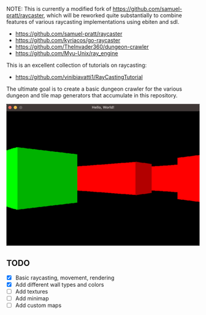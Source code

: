 NOTE: This is currently a modified fork of https://github.com/samuel-pratt/raycaster, which will be reworked quite substantially to combine features of various raycasting implementations using ebiten and sdl.

- https://github.com/samuel-pratt/raycaster
- https://github.com/kyriacos/go-raycaster
- https://github.com/TheInvader360/dungeon-crawler
- https://github.com/Myu-Unix/ray_engine

This is an excellent collection of tutorials on raycasting:

- https://github.com/vinibiavatti1/RayCastingTutorial

The ultimate goal is to create a basic dungeon crawler for the various dungeon and tile map generators that accumulate in this repository.

![alt text](https://raw.githubusercontent.com/Flokey82/go_gens/master/gameraycast/images/basic.png "Screenshot of basic raycast!")

## TODO

- [X] Basic raycasting, movement, rendering
- [X] Add different wall types and colors
- [ ] Add textures
- [ ] Add minimap
- [ ] Add custom maps